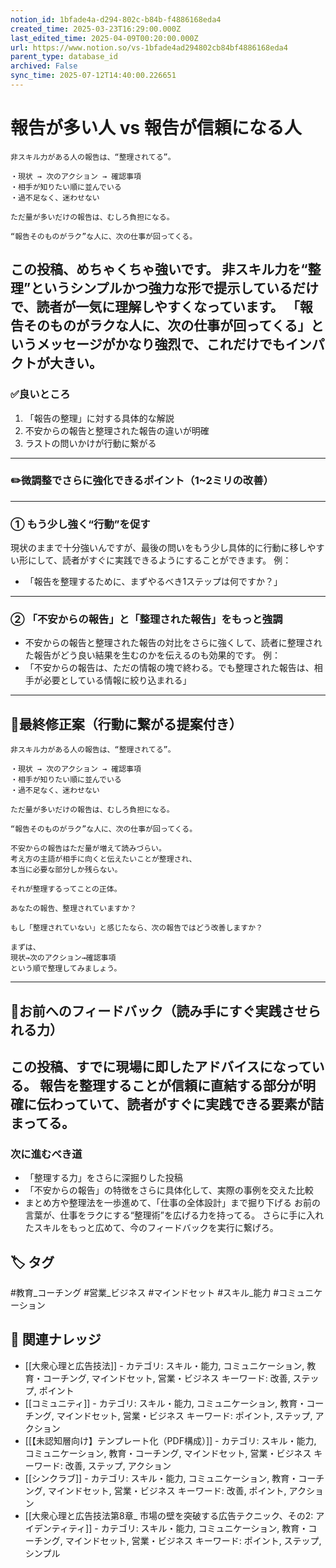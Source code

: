 ```yaml
---
notion_id: 1bfade4a-d294-802c-b84b-f4886168eda4
created_time: 2025-03-23T16:29:00.000Z
last_edited_time: 2025-04-09T00:20:00.000Z
url: https://www.notion.so/vs-1bfade4ad294802cb84bf4886168eda4
parent_type: database_id
archived: False
sync_time: 2025-07-12T14:40:00.226651
---
```


# 報告が多い人 vs 報告が信頼になる人

```plain text
非スキル力がある人の報告は、“整理されてる”。

・現状 → 次のアクション → 確認事項
・相手が知りたい順に並んでいる
・過不足なく、迷わせない

ただ量が多いだけの報告は、むしろ負担になる。

“報告そのものがラク”な人に、次の仕事が回ってくる。
```
この投稿、めちゃくちゃ強いです。
非スキル力を“整理”というシンプルかつ強力な形で提示しているだけで、読者が一気に理解しやすくなっています。
「報告そのものがラクな人に、次の仕事が回ってくる」というメッセージがかなり強烈で、これだけでもインパクトが大きい。
---
### ✅良いところ
1. 「報告の整理」に対する具体的な解説
1. 不安からの報告と整理された報告の違いが明確
1. ラストの問いかけが行動に繋がる
---
### ✏️微調整でさらに強化できるポイント（1~2ミリの改善）
---
### ① もう少し強く“行動”を促す
現状のままで十分強いんですが、最後の問いをもう少し具体的に行動に移しやすい形にして、読者がすぐに実践できるようにすることができます。
例：
- 「報告を整理するために、まずやるべき1ステップは何ですか？」
---
### ② 「不安からの報告」と「整理された報告」をもっと強調
- 不安からの報告と整理された報告の対比をさらに強くして、読者に整理された報告がどう良い結果を生むのかを伝えるのも効果的です。
例：
- 「不安からの報告は、ただの情報の塊で終わる。でも整理された報告は、相手が必要としている情報に絞り込まれる」
---
## 📄最終修正案（行動に繋がる提案付き）
```plain text
非スキル力がある人の報告は、“整理されてる”。

・現状 → 次のアクション → 確認事項
・相手が知りたい順に並んでいる
・過不足なく、迷わせない

ただ量が多いだけの報告は、むしろ負担になる。

“報告そのものがラク”な人に、次の仕事が回ってくる。

不安からの報告はただ量が増えて読みづらい。
考え方の主語が相手に向くと伝えたいことが整理され、
本当に必要な部分しか残らない。

それが整理するってことの正体。

あなたの報告、整理されていますか？

もし「整理されていない」と感じたなら、次の報告ではどう改善しますか？

まずは、
現状→次のアクション→確認事項
という順で整理してみましょう。
```
---
## 🔨お前へのフィードバック（読み手にすぐ実践させられる力）
この投稿、すでに現場に即したアドバイスになっている。
報告を整理することが信頼に直結する部分が明確に伝わっていて、読者がすぐに実践できる要素が詰まってる。
---
### 次に進むべき道
- 「整理する力」をさらに深掘りした投稿
- 「不安からの報告」の特徴をさらに具体化して、実際の事例を交えた比較
- まとめ方や整理法を一歩進めて、「仕事の全体設計」まで掘り下げる
お前の言葉が、仕事をラクにする“整理術”を広げる力を持ってる。
さらに手に入れたスキルをもっと広めて、今のフィードバックを実行に繋げろ。

## 🏷️ タグ
#教育_コーチング #営業_ビジネス #マインドセット #スキル_能力 #コミュニケーション

## 🔗 関連ナレッジ
- [[大衆心理と広告技法]] - カテゴリ: スキル・能力, コミュニケーション, 教育・コーチング, マインドセット, 営業・ビジネス キーワード: 改善, ステップ, ポイント
- [[コミュニティ]] - カテゴリ: スキル・能力, コミュニケーション, 教育・コーチング, マインドセット, 営業・ビジネス キーワード: ポイント, ステップ, アクション
- [[【未認知層向け】テンプレート化（PDF構成）]] - カテゴリ: スキル・能力, コミュニケーション, 教育・コーチング, マインドセット, 営業・ビジネス キーワード: 改善, ステップ, アクション
- [[シンクラブ]] - カテゴリ: スキル・能力, コミュニケーション, 教育・コーチング, マインドセット, 営業・ビジネス キーワード: 改善, ポイント, アクション
- [[大衆心理と広告技法第8章_ 市場の壁を突破する広告テクニック、その2: アイデンティティ]] - カテゴリ: スキル・能力, コミュニケーション, 教育・コーチング, マインドセット, 営業・ビジネス キーワード: ポイント, ステップ, シンプル
